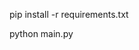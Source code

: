 <!-- 1. First, install the prerequisites -->
pip install -r requirements.txt

<!-- 2. Launch server with next command: -->
python main.py